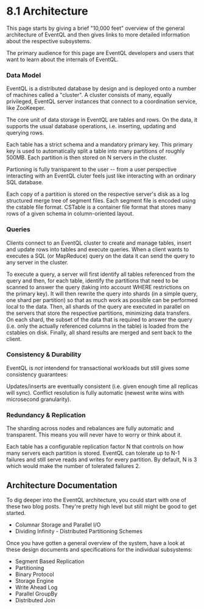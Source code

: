 8.1 Architecture
================

This page starts by giving a brief "10,000 feet" overview of the general
architecture of EventQL and then gives links to more detailed information about
the respective subsystems.

The primary audience for this page are EventQL developers and users that want to
learn about the internals of EventQL.

### Data Model

EventQL is a distributed database by design and is deployed onto a number of
machines called a "cluster". A cluster consists of many, equally privileged,
EventQL server instances that connect to a coordination service, like ZooKeeper.

The core unit of data storage in EventQL are tables and rows. On the data, it
supports the usual database operations, i.e. inserting, updating and querying
rows.

Each table has a strict schema and a mandatory primary key. This primary key is
used to automatically split a table into many partitions of roughly 500MB.
Each partition is then stored on N servers in the cluster.

Partioning is fully transparent to the user -- from a user perspective
interacting with an EventQL cluter feels just like interacting with an ordinary
SQL database.

Each copy of a partition is stored on the respective server's disk as a log
structured merge tree of segment files. Each segment file is encoded using the
cstable file format. CSTable is a container file format that stores many rows
of a given schema in column-oriented layout.

### Queries

Clients connect to an EventQL cluster to create and manage tables, insert and
update rows into tables and execute queries. When a client wants to executes a
SQL (or MapReduce) query on the data it can send the query to any server in the
cluster.

To execute a query, a server will first identify all tables referenced from the
query and then, for each table, identify the partitions that need to be scanned
to answer the query (taking into account WHERE restrictions on the primary key).
It will then rewrite the query into shards (in a simple query, one shard per
partition) so that as much work as possible can be performed local to the data. 
Then, all shards of the query are executed in parallel on the servers
that store the respective partitions, minimizing data transfers. On each shard,
the subset of the data that is required to answer the query (i.e. only the
actually referenced columns in the table) is loaded from the cstables on disk.
Finally, all shard results are merged and sent back to the client.

### Consistency & Durability

EventQL is _not_ intendend for transactional workloads but still gives some
consistency guarantees:

Updates/inserts are eventually consistent (i.e. given enough time all replicas
will sync). Conflict resolution is fully automatic (newest write wins with
microsecond granularity).

### Redundancy & Replication

The sharding across nodes and rebalances are fully automatic and transparent.
This means you will never have to worry or think about it.

Each table has a configurable replication factor N that controls on how many
servers each partition is stored. EventQL can tolerate up to N-1 failures and
still serve reads and writes for every partition. By default, N is 3 which
would make the number of tolerated failures 2.


Architecture Documentation
--------------------------

To dig deeper into the EventQL architecture, you could start with one of
these two blog posts. They're pretty high level but still might be good to get
started.

  - Columnar Storage and Parallel I/O
  - Dividing Infinity - Distributed Partitioning Schemes


Once you have gotten a general overview of the system, have a look at these
design documents and specifications for the individual subsystems:

  - Segment Based Replication
  - Partitioning
  - Binary Protocol
  - Storage Engine
  - Write Ahead Log
  - Parallel GroupBy
  - Distributed Join

